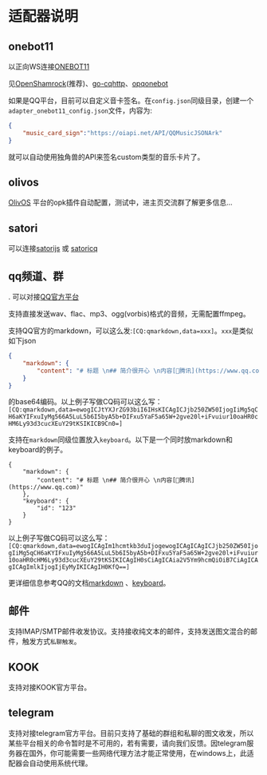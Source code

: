 # 适配器说明

## onebot11

以正向WS连接[ONEBOT11](https://github.com/botuniverse/onebot-11)

见[OpenShamrock](https://github.com/whitechi73/OpenShamrock)(推荐)、[go-cqhttp](https://github.com/Mrs4s/go-cqhttp)、[opqonebot](https://github.com/super1207/opqonebot)

如果是QQ平台，目前可以自定义音卡签名。在`config.json`同级目录，创建一个`adapter_onebot11_config.json`文件，内容为:

```json
{
    "music_card_sign":"https://oiapi.net/API/QQMusicJSONArk"
}
```
就可以自动使用独角兽的API来签名custom类型的音乐卡片了。

## olivos

[OlivOS](https://github.com/OlivOS-Team/OlivOS) 平台的opk插件自动配置，测试中，进主页交流群了解更多信息...

## satori

可以连接[satorijs](https://github.com/satorijs) 或 [satoricq](https://github.com/super1207/satoricq)

## qq频道、群
.
可以对接[QQ官方平台](https://q.qq.com/)

支持直接发送wav、flac、mp3、ogg(vorbis)格式的音频，无需配置ffmpeg。

支持QQ官方的markdown，可以这么发:`[CQ:qmarkdown,data=xxx]`。`xxx`是类似如下json
```json
{
    "markdown": {
        "content": "# 标题 \n## 简介很开心 \n内容[🔗腾讯](https://www.qq.com)"
    }
}
```
的base64编码。以上例子写做CQ码可以这么写：
`[CQ:qmarkdown,data=ewogICJtYXJrZG93biI6IHsKICAgICJjb250ZW50IjogIiMg5qCH6aKYIFxuIyMg566A5LuL5b6I5byA5b+DIFxu5YaF5a65W+2gve20l+iFvuiur10oaHR0cHM6Ly93d3cucXEuY29tKSIKICB9Cn0=]`

支持在`markdown`同级位置放入`keyboard`。以下是一个同时放markdown和keyboard的例子。
```
{
    "markdown": {
        "content": "# 标题 \n## 简介很开心 \n内容[🔗腾讯](https://www.qq.com)"
    },
    "keyboard": {
        "id": "123"
    }
}
```
以上例子写做CQ码可以这么写：
`[CQ:qmarkdown,data=ewogICAgIm1hcmtkb3duIjogewogICAgICAgICJjb250ZW50IjogIiMg5qCH6aKYIFxuIyMg566A5LuL5b6I5byA5b+DIFxu5YaF5a65W+2gve20l+iFvuiur10oaHR0cHM6Ly93d3cucXEuY29tKSIKICAgIH0sCiAgICAia2V5Ym9hcmQiOiB7CiAgICAgICAgImlkIjogIjEyMyIKICAgIH0KfQ==]`

更详细信息参考QQ的文档[markdown](https://bot.q.qq.com/wiki/develop/api-v2/server-inter/message/type/markdown.html)
、[keyboard](https://bot.q.qq.com/wiki/develop/api-v2/server-inter/message/trans/msg-btn.html)。

## 邮件

支持IMAP/SMTP邮件收发协议。支持接收纯文本的邮件，支持发送图文混合的邮件，触发方式`私聊触发`。

## KOOK

支持对接KOOK官方平台。

## telegram

支持对接telegram官方平台。目前只支持了基础的群组和私聊的图文收发，所以某些平台相关的命令暂时是不可用的，若有需要，请向我们反馈。因telegram服务器在国外，你可能需要一些网络代理方法才能正常使用，在windows上，此适配器会自动使用系统代理。